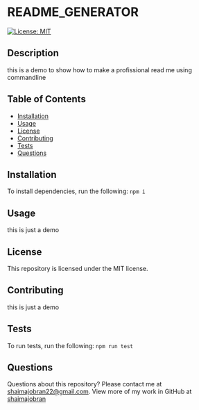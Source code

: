 # README_GENERATOR
[![License: MIT](https://img.shields.io/badge/License-MIT-yellow.svg)](https://opensource.org/licenses/MIT)
## Description
this is a demo to show how to make a profissional read me using commandline
## Table of Contents
* [Installation](#installation)
* [Usage](#usage)
* [License](#license)
* [Contributing](#contributing)
* [Tests](#tests)
* [Questions](#questions)
## Installation
To install dependencies, run the following:
`
npm i
`
## Usage
this is just a demo
## License
This repository is licensed under the MIT license.
## Contributing
this is just a demo 
## Tests
To run tests, run the following:
`
npm run test
`
## Questions
Questions about this repository? Please contact me at [shaimajobran22@gmail.com](mailto:shaimajobran22@gmail.com). View more of my work in GitHub at [shaimajobran](https://github.com/shaimajobran) 
